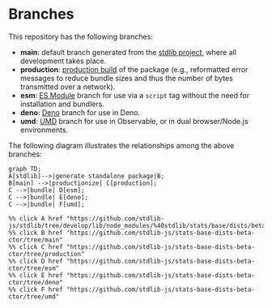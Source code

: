 <!--

@license Apache-2.0

Copyright (c) 2022 The Stdlib Authors.

Licensed under the Apache License, Version 2.0 (the "License");
you may not use this file except in compliance with the License.
You may obtain a copy of the License at

    http://www.apache.org/licenses/LICENSE-2.0

Unless required by applicable law or agreed to in writing, software
distributed under the License is distributed on an "AS IS" BASIS,
WITHOUT WARRANTIES OR CONDITIONS OF ANY KIND, either express or implied.
See the License for the specific language governing permissions and
limitations under the License.

-->

# Branches

This repository has the following branches:

-   **main**: default branch generated from the [stdlib project][stdlib-url], where all development takes place.
-   **production**: [production build][production-url] of the package (e.g., reformatted error messages to reduce bundle sizes and thus the number of bytes transmitted over a network).
-   **esm**: [ES Module][esm-url] branch for use via a `script` tag without the need for installation and bundlers.
-   **deno**: [Deno][deno-url] branch for use in Deno.
-   **umd**: [UMD][umd-url] branch for use in Observable, or in dual browser/Node.js environments.

The following diagram illustrates the relationships among the above branches:

```mermaid
graph TD;
A[stdlib]-->|generate standalone package|B;
B[main] -->|productionize| C[production];
C -->|bundle| D[esm];
C -->|bundle| E[deno];
C -->|bundle| F[umd];

%% click A href "https://github.com/stdlib-js/stdlib/tree/develop/lib/node_modules/%40stdlib/stats/base/dists/beta/ctor"
%% click B href "https://github.com/stdlib-js/stats-base-dists-beta-ctor/tree/main"
%% click C href "https://github.com/stdlib-js/stats-base-dists-beta-ctor/tree/production"
%% click D href "https://github.com/stdlib-js/stats-base-dists-beta-ctor/tree/esm"
%% click E href "https://github.com/stdlib-js/stats-base-dists-beta-ctor/tree/deno"
%% click F href "https://github.com/stdlib-js/stats-base-dists-beta-ctor/tree/umd"
```

[stdlib-url]: https://github.com/stdlib-js/stdlib/tree/develop/lib/node_modules/%40stdlib/stats/base/dists/beta/ctor
[production-url]: https://github.com/stdlib-js/stats-base-dists-beta-ctor/tree/production
[deno-url]: https://github.com/stdlib-js/stats-base-dists-beta-ctor/tree/deno
[umd-url]: https://github.com/stdlib-js/stats-base-dists-beta-ctor/tree/umd
[esm-url]: https://github.com/stdlib-js/stats-base-dists-beta-ctor/tree/esm